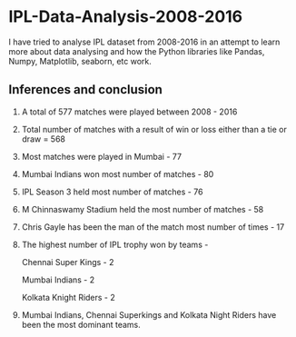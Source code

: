 # IPL-Data-Analysis-2008-2016

I have tried to analyse IPL dataset from 2008-2016 in an attempt to learn more about data analysing and how the Python libraries like Pandas, Numpy, Matplotlib, seaborn, etc work.

## Inferences and conclusion
1. A total of 577 matches were played between 2008 - 2016
2. Total number of matches with a result of win or loss either than a tie or draw = 568
3. Most matches were played in Mumbai - 77
4. Mumbai Indians won most number of matches - 80
5. IPL Season 3 held most number of matches - 76
6. M Chinnaswamy Stadium held the most number of matches - 58
7. Chris Gayle has been the man of the match most number of times - 17
8. The highest number of IPL trophy won by teams - 

   Chennai Super Kings   -   2

   Mumbai Indians      -     2

   Kolkata Knight Riders  -  2
   
9. Mumbai Indians, Chennai Superkings and Kolkata Night Riders have been the most dominant teams.
